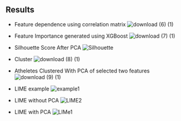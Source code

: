 ## Results
- Feature dependence using correlation matrix
![download (6) (1)](https://github.com/KathanrDave/ML-2024-Project-6-Decision_Makers/assets/108331571/f0dd1c44-6203-466c-a607-f54ba56e452d)
- Feature Importance generated using XGBoost
![download (7) (1)](https://github.com/KathanrDave/ML-2024-Project-6-Decision_Makers/assets/108331571/b40c1a36-5ce1-4cd2-98ba-6007044235a2)
- Silhouette Score After PCA
![Silhouette](https://github.com/KathanrDave/ML-2024-Project-6-Decision_Makers/assets/108331571/7c87b501-7d68-488d-af9f-624a89938816)

- Cluster
![download (8) (1)](https://github.com/KathanrDave/ML-2024-Project-6-Decision_Makers/assets/108331571/4562b988-2d02-4624-91e0-92073e0198d4)

- Atheletes Clustered With PCA of selected two features
![download (9) (1)](https://github.com/KathanrDave/ML-2024-Project-6-Decision_Makers/assets/108331571/3de96210-1673-496f-8092-ea4ac9f5a2c3)


- LIME example
![example1](https://github.com/KathanrDave/ML-2024-Project-6-Decision_Makers/assets/108331571/6f59fbad-7a65-41bd-b0ce-32c61053a03a)
- LIME without PCA
![LIME2](https://github.com/KathanrDave/ML-2024-Project-6-Decision_Makers/assets/108331571/825b028f-ab70-4eda-a9ef-61a04dd7bae8)
- LIME with PCA
![LIMe1](https://github.com/KathanrDave/ML-2024-Project-6-Decision_Makers/assets/108331571/4eedbf69-42e9-4864-a170-680a21e5eb57) 
